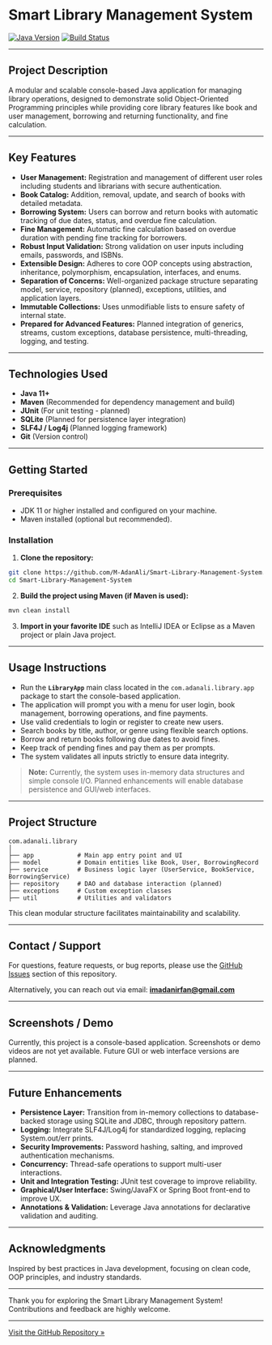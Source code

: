 # Smart Library Management System

[![Java Version](https://img.shields.io/badge/Java-11%2B-orange.svg)](https://www.oracle.com/java/technologies/javase-jdk11-downloads.html)
[![Build Status](https://img.shields.io/badge/build-pending-yellow.svg)](https://github.com/M-AdanAli/Smart-Library-Management-System)

***

## Project Description

A modular and scalable console-based Java application for managing library operations, designed to demonstrate solid Object-Oriented Programming principles while providing core library features like book and user management, borrowing and returning functionality, and fine calculation.

***

## Key Features

- **User Management:** Registration and management of different user roles including students and librarians with secure authentication.
- **Book Catalog:** Addition, removal, update, and search of books with detailed metadata.
- **Borrowing System:** Users can borrow and return books with automatic tracking of due dates, status, and overdue fine calculation.
- **Fine Management:** Automatic fine calculation based on overdue duration with pending fine tracking for borrowers.
- **Robust Input Validation:** Strong validation on user inputs including emails, passwords, and ISBNs.
- **Extensible Design:** Adheres to core OOP concepts using abstraction, inheritance, polymorphism, encapsulation, interfaces, and enums.
- **Separation of Concerns:** Well-organized package structure separating model, service, repository (planned), exceptions, utilities, and application layers.
- **Immutable Collections:** Uses unmodifiable lists to ensure safety of internal state.
- **Prepared for Advanced Features:** Planned integration of generics, streams, custom exceptions, database persistence, multi-threading, logging, and testing.

***

## Technologies Used

- **Java 11+**
- **Maven** (Recommended for dependency management and build)
- **JUnit** (For unit testing - planned)
- **SQLite** (Planned for persistence layer integration)
- **SLF4J / Log4j** (Planned logging framework)
- **Git** (Version control)

***

## Getting Started

### Prerequisites

- JDK 11 or higher installed and configured on your machine.
- Maven installed (optional but recommended).

### Installation

1. **Clone the repository:**

```bash
git clone https://github.com/M-AdanAli/Smart-Library-Management-System.git
cd Smart-Library-Management-System
```

2. **Build the project using Maven (if Maven is used):**

```bash
mvn clean install
```

3. **Import in your favorite IDE** such as IntelliJ IDEA or Eclipse as a Maven project or plain Java project.

***

## Usage Instructions

- Run the **`LibraryApp`** main class located in the `com.adanali.library.app` package to start the console-based application.
- The application will prompt you with a menu for user login, book management, borrowing operations, and fine payments.
- Use valid credentials to login or register to create new users.
- Search books by title, author, or genre using flexible search options.
- Borrow and return books following due dates to avoid fines.
- Keep track of pending fines and pay them as per prompts.
- The system validates all inputs strictly to ensure data integrity.

> **Note:** Currently, the system uses in-memory data structures and simple console I/O. Planned enhancements will enable database persistence and GUI/web interfaces.

***

## Project Structure

```
com.adanali.library
│
├── app            # Main app entry point and UI
├── model          # Domain entities like Book, User, BorrowingRecord
├── service        # Business logic layer (UserService, BookService, BorrowingService)
├── repository     # DAO and database interaction (planned)
├── exceptions     # Custom exception classes
├── util           # Utilities and validators
```

This clean modular structure facilitates maintainability and scalability.

***

## Contact / Support

For questions, feature requests, or bug reports, please use the [GitHub Issues](https://github.com/M-AdanAli/Smart-Library-Management-System/issues) section of this repository.

Alternatively, you can reach out via email: **imadanirfan@gmail.com**

***

## Screenshots / Demo

Currently, this project is a console-based application. Screenshots or demo videos are not yet available. Future GUI or web interface versions are planned.

***

## Future Enhancements

- **Persistence Layer:** Transition from in-memory collections to database-backed storage using SQLite and JDBC, through repository pattern.
- **Logging:** Integrate SLF4J/Log4j for standardized logging, replacing System.out/err prints.
- **Security Improvements:** Password hashing, salting, and improved authentication mechanisms.
- **Concurrency:** Thread-safe operations to support multi-user interactions.
- **Unit and Integration Testing:** JUnit test coverage to improve reliability.
- **Graphical/User Interface:** Swing/JavaFX or Spring Boot front-end to improve UX.
- **Annotations & Validation:** Leverage Java annotations for declarative validation and auditing.

***

## Acknowledgments

Inspired by best practices in Java development, focusing on clean code, OOP principles, and industry standards.

***

Thank you for exploring the Smart Library Management System! Contributions and feedback are highly welcome.

***

[Visit the GitHub Repository »](https://github.com/M-AdanAli/Smart-Library-Management-System)

